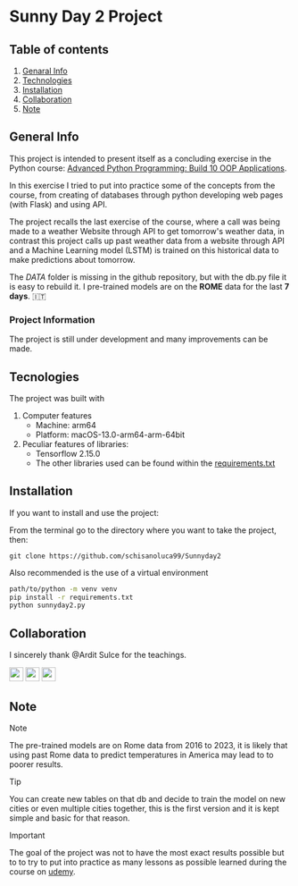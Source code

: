 # Sunny Day 2 Project 

## Table of contents
1. [Genaral Info](#general-info)
2. [Technologies](#technologies)
3. [Installation](#installation)
4. [Collaboration](#collaboration)
5. [Note](#note)

## General Info 
This project is intended to present itself as a concluding exercise in the Python course:
[Advanced Python Programming: Build 10 OOP Applications](https://www.udemy.com/course/the-python-pro-course/).

In this exercise I tried to put into practice some of the concepts from the course, from creating
of databases through python developing web pages (with Flask) and using API.

The project recalls the last exercise of the course, where a call was being made 
to a weather Website through API to get tomorrow's weather data, in contrast this
project calls up past weather data from a website through API and a Machine Learning model (LSTM) 
is trained on this historical data to make predictions about tomorrow.

The *DATA* folder is missing in the github repository, but with the db.py file it is easy to rebuild it. I
pre-trained models are on the **ROME** data for the last __7 days__. :it:

### Project Information
The project is still under development and many improvements 
can be made.

## Tecnologies
The project was built with 
1. Computer features 
   * Machine: arm64
   * Platform: macOS-13.0-arm64-arm-64bit
2. Peculiar features of libraries:
   * Tensorflow 2.15.0
   * The other libraries used can be found within the [requirements.txt](https://github.com/schisanoluca99/Sunnyday2/blob/main/requirements.txt)


## Installation
If you want to install and use the project:

From the terminal go to the directory where you want to take the project, then:
```commandline
git clone https://github.com/schisanoluca99/Sunnyday2
```
Also recommended is the use of a virtual environment 
```bash
path/to/python -m venv venv
pip install -r requirements.txt
python sunnyday2.py
```

## Collaboration
I sincerely thank @Ardit Sulce for the teachings.

[<img src='https://simpleicons.org/icons/linkedin.svg' width='25'>](https://www.linkedin.com/in/schisanoluca) 
[<img src='https://simpleicons.org/icons/instagram.svg' width='25'>](https://www.instagram.com/schisanoluca/)
[<img src='https://simpleicons.org/icons/github.svg' width='25'>](https://github.com/schisanoluca99)

## Note
> [!NOTE]  
> The pre-trained models are on Rome data from 2016 to 2023, 
> it is likely that using past Rome data to predict temperatures in America may lead to
> to poorer results.

> [!TIP]
> You can create new tables on that db and decide to train the model on 
> new cities or even multiple cities together, this is the first version 
> and it is kept simple and basic for that reason.

> [!IMPORTANT]
> The goal of the project was not to have the most exact results possible but to 
> to try to put into practice as many lessons as possible learned during the course on
> [udemy](https://www.udemy.com/course/the-python-pro-course/).
